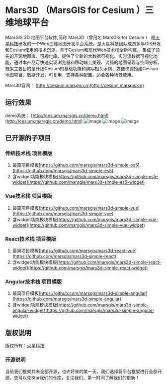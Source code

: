 # Mars3D （MarsGIS for Cesium ）三维地球平台
 
MarsGIS 3D 地图平台软件,简称 Mars3D（曾用名 MarsGIS for Cesium ） 是[火星科技](http://www.marsgis.cn/)研发的一个Web三维地图开发平台系统，是火星科技团队成员多年GIS开发和Cesium使用的技术沉淀。基于Cesium和现代Web技术栈全新构建， 集成了领先的开源地图库、可视化库，提供了全新的大数据可视化、实时流数据可视化功能，通过本产品可快速实现浏览器和移动端上美观、流畅的地图呈现与空间分析。 框架主要目的是升级Cesium的基础功能和编写相关示例，方便快速搭建Cesium地图项目，敏捷开发，可复用，支持各种配置，适合各种场景使用。

 
Mars3D官网： [http://cesium.marsgis.cn](http://cesium.marsgis.cn)

## 运行效果 

demo系统： [http://cesium.marsgis.cn/demo.html](http://cesium.marsgis.cn/demo.html) 
 ![image](http://cesium.marsgis.cn/docs/img/project/1.jpg)
 ![image](http://cesium.marsgis.cn/docs/img/project/3.jpg)
 ![image](http://cesium.marsgis.cn/docs/img/project/4.jpg)

 
## 已开源的子项目 

### 传统技术栈 项目模版
1. 最简项目模板[https://github.com/marsgis/mars3d-simple-es5](https://github.com/marsgis/mars3d-simple-es5)
2. 含widget功能模块模板[https://github.com/marsgis/mars3d-simple-es5-widget](https://github.com/marsgis/mars3d-simple-es5-widget)
 
### Vue技术栈 项目模版
1. 最简项目模板[https://github.com/marsgis/mars3d-simple-vue](https://github.com/marsgis/mars3d-simple-vue)
2. 含widget功能模块模板[https://github.com/marsgis/mars3d-simple-vue-widget](https://github.com/marsgis/mars3d-simple-vue-widget)
 
### React技术栈 项目模版
1. 最简项目模板[https://github.com/marsgis/mars3d-react-vue](https://github.com/marsgis/mars3d-simple-react)
2. 含widget功能模块模板[https://github.com/marsgis/mars3d-simple-react-widget](https://github.com/marsgis/mars3d-simple-react-widget)
 
### Angular技术栈 项目模版
1. 最简项目模板[https://github.com/marsgis/mars3d-simple-angular](https://github.com/marsgis/mars3d-simple-angular)
2. 含widget功能模块模板[https://github.com/marsgis/mars3d-simple-angular-widget](https://github.com/marsgis/mars3d-simple-angular-widget)
 


## 版权说明
版权所有：[火星科技](http://www.marsgis.cn/)

### 开源说明
当前我们框架并未全部开源，也许将来的某一天，我们选择将平台框架进行全部开源，您可以先Star我们的仓库，关注我们，第一时间了解我们的更新！

